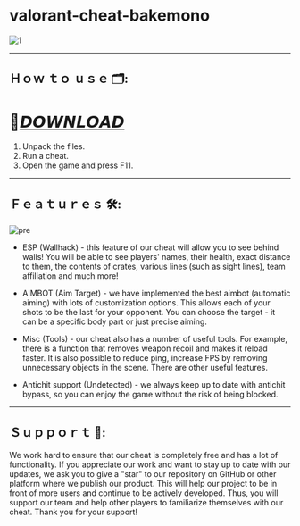 # valorant-cheat-bakemono

![1](https://github.com/Noahwest82/valorant-cheat-bakemono/assets/163583557/99bbe380-ef16-4c62-8b4c-a5807a4132b4)

---

## Ｈｏｗ ｔｏ ｕｓｅ 🗂️:

# 🚀[𝘿𝙊𝙒𝙉𝙇𝙊𝘼𝘿]()

1. Unpack the files.
2. Run a cheat. 
3. Open the game and press F11.

---

## Ｆｅａｔｕｒｅｓ 🛠️:

![pre](https://github.com/Noahwest82/valorant-cheat-bakemono/assets/163583557/d4c28d8d-6461-41a3-ae5b-a1c1c2ccbbd8)

- ESP (Wallhack) - this feature of our cheat will allow you to see behind walls! You will be able to see players' names, their health, exact distance to them, the contents of crates, various lines (such as sight lines), team affiliation and much more!

- AIMBOT (Aim Target) - we have implemented the best aimbot (automatic aiming) with lots of customization options. This allows each of your shots to be the last for your opponent. You can choose the target - it can be a specific body part or just precise aiming.
	
- Misc (Tools) - our cheat also has a number of useful tools. For example, there is a function that removes weapon recoil and makes it reload faster. It is also possible to reduce ping, increase FPS by removing unnecessary objects in the scene. There are other useful features.

- Antichit support (Undetected) - we always keep up to date with antichit bypass, so you can enjoy the game without the risk of being blocked.

---

## Ｓｕｐｐｏｒｔ 🎉:

We work hard to ensure that our cheat is completely free and has a lot of functionality. If you appreciate our work and want to stay up to date with our updates, we ask you to give a "star" to our repository on GitHub or other platform where we publish our product. This will help our project to be in front of more users and continue to be actively developed. Thus, you will support our team and help other players to familiarize themselves with our cheat. Thank you for your support!





